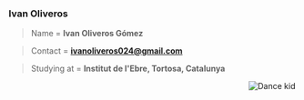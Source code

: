 ### Ivan Oliveros

> Name =
**Ivan Oliveros Gómez**

> Contact =
**ivanoliveros024@gmail.com**

> Studying at =
**Institut de l'Ebre, Tortosa, Catalunya**

<img alt="Dance kid" src="https://c.tenor.com/pOG8a3bXkG8AAAAd/party-dance.gif" align="right"/>
